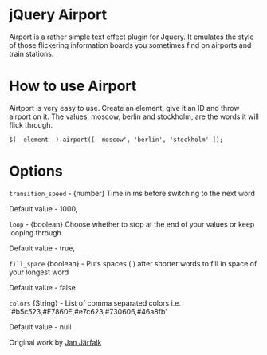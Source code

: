 jQuery Airport
==============

Airport is a rather simple text effect plugin for Jquery. It emulates the style of those flickering information boards you sometimes find on airports and train stations.

How to use Airport
==================
Airtport is very easy to use. Create an element, give it an ID and throw airport on it. The values, moscow, berlin and stockholm, are the words it will flick through.

`$(  element  ).airport([ 'moscow', 'berlin', 'stockholm' ]);`

Options
=======
`transition_speed` - {number} Time in ms before switching to the next word

Default value - 1000,


`loop` - {boolean} Choose whether to stop at the end of your values or keep looping through

Default value - true,


`fill_space` {boolean} - Puts spaces (&nbsp;) after shorter words to fill in space of your longest word

Default value - false


`colors` {String} - List of comma separated colors i.e. '#b5c523,#E7860E,#e7c623,#730606,#46a8fb'

Default value - null



Original work by [Jan Järfalk](http://unwrongest.com/projects/airport/)